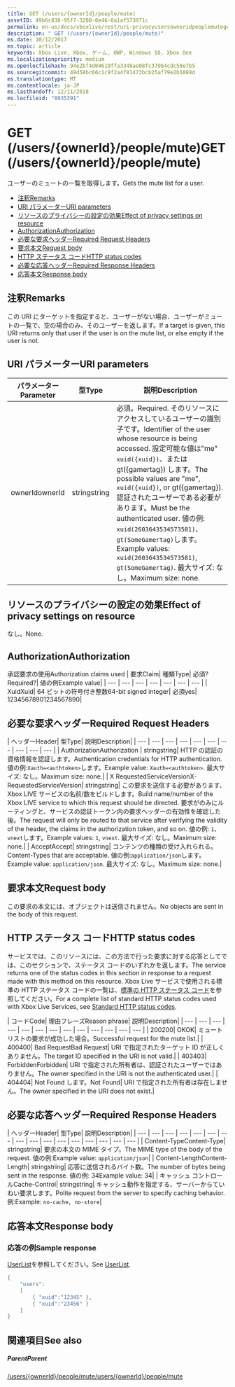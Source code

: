 ```yaml
---
title: GET (/users/{ownerId}/people/mute)
assetID: 49b6c830-95f7-3200-0e46-0a1af573971c
permalink: en-us/docs/xboxlive/rest/uri-privacyusersowneridpeoplemuteget.html
description: " GET (/users/{ownerId}/people/mute)"
ms.date: 10/12/2017
ms.topic: article
keywords: Xbox Live, Xbox, ゲーム, UWP, Windows 10, Xbox One
ms.localizationpriority: medium
ms.openlocfilehash: 94e2bf4d04619ffa3348ae08fc37964cdc58e7b5
ms.sourcegitcommit: 49d58bc66c1c9f2a4f81473bcb25af79e2b1088d
ms.translationtype: MT
ms.contentlocale: ja-JP
ms.lasthandoff: 12/11/2018
ms.locfileid: "8935391"
---
```

# <a name="get-usersowneridpeoplemute"></a><span data-ttu-id="3cb44-104">GET (/users/{ownerId}/people/mute)</span><span class="sxs-lookup"><span data-stu-id="3cb44-104">GET (/users/{ownerId}/people/mute)</span></span>
<span data-ttu-id="3cb44-105">ユーザーのミュートの一覧を取得します。</span><span class="sxs-lookup"><span data-stu-id="3cb44-105">Gets the mute list for a user.</span></span>

  * [<span data-ttu-id="3cb44-106">注釈</span><span class="sxs-lookup"><span data-stu-id="3cb44-106">Remarks</span></span>](#ID4EQ)
  * [<span data-ttu-id="3cb44-107">URI パラメーター</span><span class="sxs-lookup"><span data-stu-id="3cb44-107">URI parameters</span></span>](#ID4EZ)
  * [<span data-ttu-id="3cb44-108">リソースのプライバシーの設定の効果</span><span class="sxs-lookup"><span data-stu-id="3cb44-108">Effect of privacy settings on resource</span></span>](#ID4EEB)
  * [<span data-ttu-id="3cb44-109">Authorization</span><span class="sxs-lookup"><span data-stu-id="3cb44-109">Authorization</span></span>](#ID4ENB)
  * [<span data-ttu-id="3cb44-110">必要な要求ヘッダー</span><span class="sxs-lookup"><span data-stu-id="3cb44-110">Required Request Headers</span></span>](#ID4ESC)
  * [<span data-ttu-id="3cb44-111">要求本文</span><span class="sxs-lookup"><span data-stu-id="3cb44-111">Request body</span></span>](#ID4EPE)
  * [<span data-ttu-id="3cb44-112">HTTP ステータス コード</span><span class="sxs-lookup"><span data-stu-id="3cb44-112">HTTP status codes</span></span>](#ID4E1E)
  * [<span data-ttu-id="3cb44-113">必要な応答ヘッダー</span><span class="sxs-lookup"><span data-stu-id="3cb44-113">Required Response Headers</span></span>](#ID4E3G)
  * [<span data-ttu-id="3cb44-114">応答本文</span><span class="sxs-lookup"><span data-stu-id="3cb44-114">Response body</span></span>](#ID4ETAAC)

<a id="ID4EQ"></a>


## <a name="remarks"></a><span data-ttu-id="3cb44-115">注釈</span><span class="sxs-lookup"><span data-stu-id="3cb44-115">Remarks</span></span>

<span data-ttu-id="3cb44-116">この URI にターゲットを指定すると、ユーザーがない場合、ユーザーがミュートの一覧で、空の場合のみ、そのユーザーを返します。</span><span class="sxs-lookup"><span data-stu-id="3cb44-116">If a target is given, this URI returns only that user if the user is on the mute list, or else empty if the user is not.</span></span>

<a id="ID4EZ"></a>


## <a name="uri-parameters"></a><span data-ttu-id="3cb44-117">URI パラメーター</span><span class="sxs-lookup"><span data-stu-id="3cb44-117">URI parameters</span></span>

| <span data-ttu-id="3cb44-118">パラメーター</span><span class="sxs-lookup"><span data-stu-id="3cb44-118">Parameter</span></span>| <span data-ttu-id="3cb44-119">型</span><span class="sxs-lookup"><span data-stu-id="3cb44-119">Type</span></span>| <span data-ttu-id="3cb44-120">説明</span><span class="sxs-lookup"><span data-stu-id="3cb44-120">Description</span></span>|
| --- | --- | --- |
| <span data-ttu-id="3cb44-121">ownerId</span><span class="sxs-lookup"><span data-stu-id="3cb44-121">ownerId</span></span>| <span data-ttu-id="3cb44-122">string</span><span class="sxs-lookup"><span data-stu-id="3cb44-122">string</span></span>| <span data-ttu-id="3cb44-123">必須。</span><span class="sxs-lookup"><span data-stu-id="3cb44-123">Required.</span></span> <span data-ttu-id="3cb44-124">そのリソースにアクセスしているユーザーの識別子です。</span><span class="sxs-lookup"><span data-stu-id="3cb44-124">Identifier of the user whose resource is being accessed.</span></span> <span data-ttu-id="3cb44-125">設定可能な値は"me" <code>xuid({xuid})</code>、または gt({gamertag}) します。</span><span class="sxs-lookup"><span data-stu-id="3cb44-125">The possible values are "me", <code>xuid({xuid})</code>, or gt({gamertag}).</span></span> <span data-ttu-id="3cb44-126">認証されたユーザーである必要があります。</span><span class="sxs-lookup"><span data-stu-id="3cb44-126">Must be the authenticated user.</span></span> <span data-ttu-id="3cb44-127">値の例: <code>xuid(2603643534573581)</code>、<code>gt(SomeGamertag)</code>します。</span><span class="sxs-lookup"><span data-stu-id="3cb44-127">Example values: <code>xuid(2603643534573581)</code>, <code>gt(SomeGamertag)</code>.</span></span> <span data-ttu-id="3cb44-128">最大サイズ: なし。</span><span class="sxs-lookup"><span data-stu-id="3cb44-128">Maximum size: none.</span></span> |

<a id="ID4EEB"></a>


## <a name="effect-of-privacy-settings-on-resource"></a><span data-ttu-id="3cb44-129">リソースのプライバシーの設定の効果</span><span class="sxs-lookup"><span data-stu-id="3cb44-129">Effect of privacy settings on resource</span></span>

<span data-ttu-id="3cb44-130">なし。</span><span class="sxs-lookup"><span data-stu-id="3cb44-130">None.</span></span>

<a id="ID4ENB"></a>


## <a name="authorization"></a><span data-ttu-id="3cb44-131">Authorization</span><span class="sxs-lookup"><span data-stu-id="3cb44-131">Authorization</span></span>

<span data-ttu-id="3cb44-132">承認要求の使用</span><span class="sxs-lookup"><span data-stu-id="3cb44-132">Authorization claims used</span></span> | <span data-ttu-id="3cb44-133">要求</span><span class="sxs-lookup"><span data-stu-id="3cb44-133">Claim</span></span>| <span data-ttu-id="3cb44-134">種類</span><span class="sxs-lookup"><span data-stu-id="3cb44-134">Type</span></span>| <span data-ttu-id="3cb44-135">必須?</span><span class="sxs-lookup"><span data-stu-id="3cb44-135">Required?</span></span>| <span data-ttu-id="3cb44-136">値の例</span><span class="sxs-lookup"><span data-stu-id="3cb44-136">Example value</span></span>|
| --- | --- | --- | --- | --- | --- | --- |
| <span data-ttu-id="3cb44-137">Xuid</span><span class="sxs-lookup"><span data-stu-id="3cb44-137">Xuid</span></span>| <span data-ttu-id="3cb44-138">64 ビットの符号付き整数</span><span class="sxs-lookup"><span data-stu-id="3cb44-138">64-bit signed integer</span></span>| <span data-ttu-id="3cb44-139">必須</span><span class="sxs-lookup"><span data-stu-id="3cb44-139">yes</span></span>| <span data-ttu-id="3cb44-140">1234567890</span><span class="sxs-lookup"><span data-stu-id="3cb44-140">1234567890</span></span>|

<a id="ID4ESC"></a>


## <a name="required-request-headers"></a><span data-ttu-id="3cb44-141">必要な要求ヘッダー</span><span class="sxs-lookup"><span data-stu-id="3cb44-141">Required Request Headers</span></span>

| <span data-ttu-id="3cb44-142">ヘッダー</span><span class="sxs-lookup"><span data-stu-id="3cb44-142">Header</span></span>| <span data-ttu-id="3cb44-143">型</span><span class="sxs-lookup"><span data-stu-id="3cb44-143">Type</span></span>| <span data-ttu-id="3cb44-144">説明</span><span class="sxs-lookup"><span data-stu-id="3cb44-144">Description</span></span>|
| --- | --- | --- | --- | --- | --- | --- | --- | --- | --- |
| <span data-ttu-id="3cb44-145">Authorization</span><span class="sxs-lookup"><span data-stu-id="3cb44-145">Authorization</span></span> | <span data-ttu-id="3cb44-146">string</span><span class="sxs-lookup"><span data-stu-id="3cb44-146">string</span></span>| <span data-ttu-id="3cb44-147">HTTP の認証の資格情報を認証します。</span><span class="sxs-lookup"><span data-stu-id="3cb44-147">Authentication credentials for HTTP authentication.</span></span> <span data-ttu-id="3cb44-148">値の例:<code>Xauth=&lt;authtoken></code>します。</span><span class="sxs-lookup"><span data-stu-id="3cb44-148">Example value: <code>Xauth=&lt;authtoken></code>.</span></span> <span data-ttu-id="3cb44-149">最大サイズ: なし。</span><span class="sxs-lookup"><span data-stu-id="3cb44-149">Maximum size: none.</span></span>|
| <span data-ttu-id="3cb44-150">X RequestedServiceVersion</span><span class="sxs-lookup"><span data-stu-id="3cb44-150">X-RequestedServiceVersion</span></span>| <span data-ttu-id="3cb44-151">string</span><span class="sxs-lookup"><span data-stu-id="3cb44-151">string</span></span>| <span data-ttu-id="3cb44-152">この要求を送信する必要があります、Xbox LIVE サービスの名前/数をビルドします。</span><span class="sxs-lookup"><span data-stu-id="3cb44-152">Build name/number of the Xbox LIVE service to which this request should be directed.</span></span> <span data-ttu-id="3cb44-153">要求がのみにルーティングと、サービスの認証トークン内の要求ヘッダーの有効性を確認した後。</span><span class="sxs-lookup"><span data-stu-id="3cb44-153">The request will only be routed to that service after verifying the validity of the header, the claims in the authorization token, and so on.</span></span> <span data-ttu-id="3cb44-154">値の例: <code>1</code>、<code>vnext</code>します。</span><span class="sxs-lookup"><span data-stu-id="3cb44-154">Example values: <code>1</code>, <code>vnext</code>.</span></span> <span data-ttu-id="3cb44-155">最大サイズ: なし。</span><span class="sxs-lookup"><span data-stu-id="3cb44-155">Maximum size: none.</span></span>|
| <span data-ttu-id="3cb44-156">Accept</span><span class="sxs-lookup"><span data-stu-id="3cb44-156">Accept</span></span>| <span data-ttu-id="3cb44-157">string</span><span class="sxs-lookup"><span data-stu-id="3cb44-157">string</span></span>| <span data-ttu-id="3cb44-158">コンテンツの種類の受け入れられる。</span><span class="sxs-lookup"><span data-stu-id="3cb44-158">Content-Types that are acceptable.</span></span> <span data-ttu-id="3cb44-159">値の例:<code>application/json</code>します。</span><span class="sxs-lookup"><span data-stu-id="3cb44-159">Example value: <code>application/json</code>.</span></span> <span data-ttu-id="3cb44-160">最大サイズ: なし。</span><span class="sxs-lookup"><span data-stu-id="3cb44-160">Maximum size: none.</span></span>|

<a id="ID4EPE"></a>


## <a name="request-body"></a><span data-ttu-id="3cb44-161">要求本文</span><span class="sxs-lookup"><span data-stu-id="3cb44-161">Request body</span></span>

<span data-ttu-id="3cb44-162">この要求の本文には、オブジェクトは送信されません。</span><span class="sxs-lookup"><span data-stu-id="3cb44-162">No objects are sent in the body of this request.</span></span>

<a id="ID4E1E"></a>


## <a name="http-status-codes"></a><span data-ttu-id="3cb44-163">HTTP ステータス コード</span><span class="sxs-lookup"><span data-stu-id="3cb44-163">HTTP status codes</span></span>

<span data-ttu-id="3cb44-164">サービスでは、このリソースには、この方法で行った要求に対する応答としてでは、このセクションで、ステータス コードのいずれかを返します。</span><span class="sxs-lookup"><span data-stu-id="3cb44-164">The service returns one of the status codes in this section in response to a request made with this method on this resource.</span></span> <span data-ttu-id="3cb44-165">Xbox Live サービスで使用される標準の HTTP ステータス コードの一覧は、[標準の HTTP ステータス コード](../../additional/httpstatuscodes.md)を参照してください。</span><span class="sxs-lookup"><span data-stu-id="3cb44-165">For a complete list of standard HTTP status codes used with Xbox Live Services, see [Standard HTTP status codes](../../additional/httpstatuscodes.md).</span></span>

| <span data-ttu-id="3cb44-166">コード</span><span class="sxs-lookup"><span data-stu-id="3cb44-166">Code</span></span>| <span data-ttu-id="3cb44-167">理由フレーズ</span><span class="sxs-lookup"><span data-stu-id="3cb44-167">Reason phrase</span></span>| <span data-ttu-id="3cb44-168">説明</span><span class="sxs-lookup"><span data-stu-id="3cb44-168">Description</span></span>|
| --- | --- | --- | --- | --- | --- | --- | --- | --- | --- | --- | --- | --- |
| <span data-ttu-id="3cb44-169">200</span><span class="sxs-lookup"><span data-stu-id="3cb44-169">200</span></span>| <span data-ttu-id="3cb44-170">OK</span><span class="sxs-lookup"><span data-stu-id="3cb44-170">OK</span></span>| <span data-ttu-id="3cb44-171">ミュート リストの要求が成功した場合。</span><span class="sxs-lookup"><span data-stu-id="3cb44-171">Successful request for the mute list.</span></span>|
| <span data-ttu-id="3cb44-172">400</span><span class="sxs-lookup"><span data-stu-id="3cb44-172">400</span></span>| <span data-ttu-id="3cb44-173">Bad Request</span><span class="sxs-lookup"><span data-stu-id="3cb44-173">Bad Request</span></span>| <span data-ttu-id="3cb44-174">URI で指定されたターゲット ID が正しくありません。</span><span class="sxs-lookup"><span data-stu-id="3cb44-174">The target ID specified in the URI is not valid.</span></span>|
| <span data-ttu-id="3cb44-175">403</span><span class="sxs-lookup"><span data-stu-id="3cb44-175">403</span></span>| <span data-ttu-id="3cb44-176">Forbidden</span><span class="sxs-lookup"><span data-stu-id="3cb44-176">Forbidden</span></span>| <span data-ttu-id="3cb44-177">URI で指定された所有者は、認証されたユーザーではありません。</span><span class="sxs-lookup"><span data-stu-id="3cb44-177">The owner specified in the URI is not the authenticated user.</span></span>|
| <span data-ttu-id="3cb44-178">404</span><span class="sxs-lookup"><span data-stu-id="3cb44-178">404</span></span>| <span data-ttu-id="3cb44-179">Not Found します。</span><span class="sxs-lookup"><span data-stu-id="3cb44-179">Not Found</span></span>| <span data-ttu-id="3cb44-180">URI で指定された所有者は存在しません。</span><span class="sxs-lookup"><span data-stu-id="3cb44-180">The owner specified in the URI does not exist.</span></span>|

<a id="ID4E3G"></a>


## <a name="required-response-headers"></a><span data-ttu-id="3cb44-181">必要な応答ヘッダー</span><span class="sxs-lookup"><span data-stu-id="3cb44-181">Required Response Headers</span></span>

| <span data-ttu-id="3cb44-182">ヘッダー</span><span class="sxs-lookup"><span data-stu-id="3cb44-182">Header</span></span>| <span data-ttu-id="3cb44-183">型</span><span class="sxs-lookup"><span data-stu-id="3cb44-183">Type</span></span>| <span data-ttu-id="3cb44-184">説明</span><span class="sxs-lookup"><span data-stu-id="3cb44-184">Description</span></span>|
| --- | --- | --- | --- | --- | --- | --- | --- | --- | --- | --- | --- | --- | --- | --- | --- |
| <span data-ttu-id="3cb44-185">Content-Type</span><span class="sxs-lookup"><span data-stu-id="3cb44-185">Content-Type</span></span>| <span data-ttu-id="3cb44-186">string</span><span class="sxs-lookup"><span data-stu-id="3cb44-186">string</span></span>| <span data-ttu-id="3cb44-187">要求の本文の MIME タイプ。</span><span class="sxs-lookup"><span data-stu-id="3cb44-187">The MIME type of the body of the request.</span></span> <span data-ttu-id="3cb44-188">値の例:</span><span class="sxs-lookup"><span data-stu-id="3cb44-188">Example value:</span></span> <code>application/json</code>|
| <span data-ttu-id="3cb44-189">Content-Length</span><span class="sxs-lookup"><span data-stu-id="3cb44-189">Content-Length</span></span>| <span data-ttu-id="3cb44-190">string</span><span class="sxs-lookup"><span data-stu-id="3cb44-190">string</span></span>| <span data-ttu-id="3cb44-191">応答に送信されるバイト数。</span><span class="sxs-lookup"><span data-stu-id="3cb44-191">The number of bytes being sent in the response.</span></span> <span data-ttu-id="3cb44-192">値の例: 34</span><span class="sxs-lookup"><span data-stu-id="3cb44-192">Example value: 34</span></span>|
| <span data-ttu-id="3cb44-193">キャッシュ コントロール</span><span class="sxs-lookup"><span data-stu-id="3cb44-193">Cache-Control</span></span>| <span data-ttu-id="3cb44-194">string</span><span class="sxs-lookup"><span data-stu-id="3cb44-194">string</span></span>| <span data-ttu-id="3cb44-195">キャッシュ動作を指定する、サーバーからていねい要求します。</span><span class="sxs-lookup"><span data-stu-id="3cb44-195">Polite request from the server to specify caching behavior.</span></span> <span data-ttu-id="3cb44-196">例:</span><span class="sxs-lookup"><span data-stu-id="3cb44-196">Example:</span></span> <code>no-cache, no-store</code>|

<a id="ID4ETAAC"></a>


## <a name="response-body"></a><span data-ttu-id="3cb44-197">応答本文</span><span class="sxs-lookup"><span data-stu-id="3cb44-197">Response body</span></span>

<a id="ID4EZAAC"></a>


### <a name="sample-response"></a><span data-ttu-id="3cb44-198">応答の例</span><span class="sxs-lookup"><span data-stu-id="3cb44-198">Sample response</span></span>

<span data-ttu-id="3cb44-199">[UserList](../../json/json-userlist.md)を参照してください。</span><span class="sxs-lookup"><span data-stu-id="3cb44-199">See [UserList](../../json/json-userlist.md).</span></span>


```cpp
{
    "users":
    [
        { "xuid":"12345" },
        { "xuid":"23456" }
    ]
}

```


<a id="ID4EJBAC"></a>


## <a name="see-also"></a><span data-ttu-id="3cb44-200">関連項目</span><span class="sxs-lookup"><span data-stu-id="3cb44-200">See also</span></span>

<a id="ID4ELBAC"></a>


##### <a name="parent"></a><span data-ttu-id="3cb44-201">Parent</span><span class="sxs-lookup"><span data-stu-id="3cb44-201">Parent</span></span>

[<span data-ttu-id="3cb44-202">/users/{ownerId}/people/mute</span><span class="sxs-lookup"><span data-stu-id="3cb44-202">/users/{ownerId}/people/mute</span></span>](uri-privacyusersowneridpeoplemute.md)
